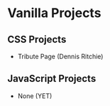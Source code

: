 # Vanilla Projects

## CSS Projects

- Tribute Page (Dennis Ritchie)

## JavaScript Projects

- None (YET)
